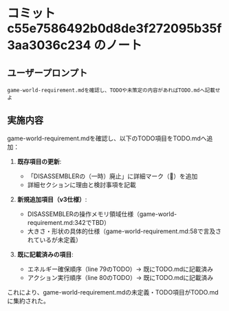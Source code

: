 # コミット c55e7586492b0d8de3f272095b35f3aa3036c234 のノート

## ユーザープロンプト

```
game-world-requirement.mdを確認し、TODOや未策定の内容があればTODO.mdへ記載せよ
```

## 実施内容

game-world-requirement.mdを確認し、以下のTODO項目をTODO.mdへ追加：

1. **既存項目の更新**:
   - 「DISASSEMBLERの（一時）廃止」に詳細マーク（📝）を追加
   - 詳細セクションに理由と検討事項を記載

2. **新規追加項目（v3仕様）**:
   - DISASSEMBLERの操作メモリ領域仕様（game-world-requirement.md:342でTBD）
   - 大きさ・形状の具体的仕様（game-world-requirement.md:58で言及されているが未定義）

3. **既に記載済みの項目**:
   - エネルギー確保順序（line 79のTODO）→ 既にTODO.mdに記載済み
   - アクション実行順序（line 80のTODO）→ 既にTODO.mdに記載済み

これにより、game-world-requirement.mdの未定義・TODO項目がTODO.mdに集約された。